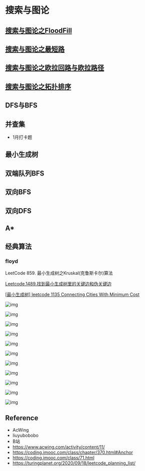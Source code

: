 # 搜索与图论

## [搜索与图论之FloodFill](https://blog.csdn.net/wat1r/article/details/113702607)

## [搜索与图论之最短路](https://blog.csdn.net/wat1r/article/details/113729703)

## [搜索与图论之欧拉回路与欧拉路径](https://blog.csdn.net/wat1r/article/details/113853334)

## [搜索与图论之拓扑排序](https://blog.csdn.net/wat1r/article/details/113871449)

## DFS与BFS

## 并查集

- 1月打卡题

## 最小生成树

## 双端队列BFS

## 双向BFS

## 双向DFS

## A*

## 

## 经典算法

### floyd





LeetCode 859. 最小生成树之Kruskal(克鲁斯卡尔)算法   

[Leetcode.1489.找到最小生成树里的关键边和伪关键边](https://www.cnblogs.com/inkuniverse/p/leetcode1489.html)



[[最小生成树\] leetcode 1135 Connecting Cities With Minimum Cost](https://www.cnblogs.com/fish1996/p/11269623.html)



![img](https://img-blog.csdnimg.cn/20201028162030792.png?x-oss-process=image/watermark,type_ZmFuZ3poZW5naGVpdGk,shadow_10,text_aHR0cHM6Ly9ibG9nLmNzZG4ubmV0L1NpbHZlckJ1bGxldEFMaQ==,size_16,color_FFFFFF,t_70#pic_center)









![img](https://img-blog.csdnimg.cn/20201028164130463.png?x-oss-process=image/watermark,type_ZmFuZ3poZW5naGVpdGk,shadow_10,text_aHR0cHM6Ly9ibG9nLmNzZG4ubmV0L1NpbHZlckJ1bGxldEFMaQ==,size_16,color_FFFFFF,t_70#pic_center)

![img](https://img-blog.csdnimg.cn/20201028164146844.png?x-oss-process=image/watermark,type_ZmFuZ3poZW5naGVpdGk,shadow_10,text_aHR0cHM6Ly9ibG9nLmNzZG4ubmV0L1NpbHZlckJ1bGxldEFMaQ==,size_16,color_FFFFFF,t_70#pic_center)



![img](https://img-blog.csdnimg.cn/20201028164042764.png?x-oss-process=image/watermark,type_ZmFuZ3poZW5naGVpdGk,shadow_10,text_aHR0cHM6Ly9ibG9nLmNzZG4ubmV0L1NpbHZlckJ1bGxldEFMaQ==,size_16,color_FFFFFF,t_70#pic_center)

![img](https://img-blog.csdnimg.cn/20201028164006193.png?x-oss-process=image/watermark,type_ZmFuZ3poZW5naGVpdGk,shadow_10,text_aHR0cHM6Ly9ibG9nLmNzZG4ubmV0L1NpbHZlckJ1bGxldEFMaQ==,size_16,color_FFFFFF,t_70#pic_center)





![img](https://img-blog.csdnimg.cn/20201028162724717.png?x-oss-process=image/watermark,type_ZmFuZ3poZW5naGVpdGk,shadow_10,text_aHR0cHM6Ly9ibG9nLmNzZG4ubmV0L1NpbHZlckJ1bGxldEFMaQ==,size_16,color_FFFFFF,t_70#pic_center)

![img](https://img-blog.csdnimg.cn/20201028162857761.png?x-oss-process=image/watermark,type_ZmFuZ3poZW5naGVpdGk,shadow_10,text_aHR0cHM6Ly9ibG9nLmNzZG4ubmV0L1NpbHZlckJ1bGxldEFMaQ==,size_16,color_FFFFFF,t_70#pic_center)



![img](https://img-blog.csdnimg.cn/20201028162953242.png?x-oss-process=image/watermark,type_ZmFuZ3poZW5naGVpdGk,shadow_10,text_aHR0cHM6Ly9ibG9nLmNzZG4ubmV0L1NpbHZlckJ1bGxldEFMaQ==,size_16,color_FFFFFF,t_70#pic_center)





![img](https://img-blog.csdnimg.cn/20201028163356618.png?x-oss-process=image/watermark,type_ZmFuZ3poZW5naGVpdGk,shadow_10,text_aHR0cHM6Ly9ibG9nLmNzZG4ubmV0L1NpbHZlckJ1bGxldEFMaQ==,size_16,color_FFFFFF,t_70#pic_center)

![img](https://img-blog.csdnimg.cn/2020102816361713.png?x-oss-process=image/watermark,type_ZmFuZ3poZW5naGVpdGk,shadow_10,text_aHR0cHM6Ly9ibG9nLmNzZG4ubmV0L1NpbHZlckJ1bGxldEFMaQ==,size_16,color_FFFFFF,t_70#pic_center)

![img](https://img-blog.csdnimg.cn/2020102816364574.png#pic_center)





## Reference

- AcWing
- liuyubobobo
- B站
- https://www.acwing.com/activity/content/11/
- https://coding.imooc.com/class/chapter/370.html#Anchor
- https://coding.imooc.com/class/71.html 
- https://turingplanet.org/2020/09/18/leetcode_planning_list/